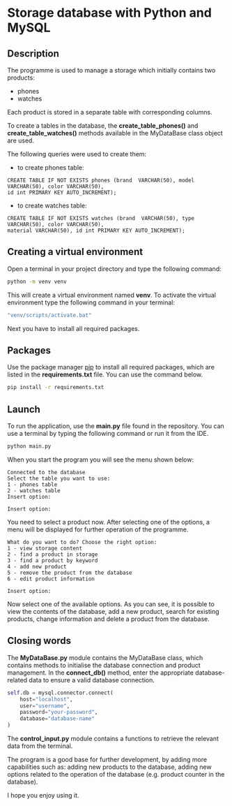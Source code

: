 # Storage database with Python and MySQL

## Description

The programme is used to manage a storage which initially contains two products: 
* phones
* watches

Each product is stored in a separate table with corresponding columns.

To create a tables in the database, the **create_table_phones()** and **create_table_watches()** methods available in the MyDataBase class object are used. 

The following queries were used to create them:

* to create phones table:

```query
CREATE TABLE IF NOT EXISTS phones (brand  VARCHAR(50), model VARCHAR(50), color VARCHAR(50), 
id int PRIMARY KEY AUTO_INCREMENT);
```

* to create watches table:

```query
CREATE TABLE IF NOT EXISTS watches (brand  VARCHAR(50), type VARCHAR(50), color VARCHAR(50), 
material VARCHAR(50), id int PRIMARY KEY AUTO_INCREMENT);
```

## Creating a virtual environment

Open a terminal in your project directory and type the following command:

```bash
python -m venv venv
```
This will create a virtual environment named **venv**. To activate the virtual environment type the following command in your terminal:

```bash
"venv/scripts/activate.bat"
```

Next you have to install all required packages.


## Packages

Use the package manager [pip](https://pip.pypa.io/en/stable/) to install all required packages, which are listed in the **requirements.txt** file. You can use the command below.

```bash
pip install -r requirements.txt
```

## Launch

To run the application, use the **main.py** file found in the repository. You can use a terminal by typing the following command or run it from the IDE.

```bash
python main.py
```

When you start the program you will see the menu shown below:

```terminal
Connected to the database
Select the table you want to use:
1 - phones table
2 - watches table
Insert option:

Insert option: 
```
You need to select a product now. After selecting one of the options, a menu will be displayed for further operation of the programme.

```terminal
What do you want to do? Choose the right option:
1 - view storage content
2 - find a product in storage
3 - find a product by keyword
4 - add new product
5 - remove the product from the database
6 - edit product information

Insert option: 
```
Now select one of the available options. As you can see, it is possible to view the contents of the database, add a new product, search for existing products, change information and delete a product from the database.

## Closing words

The **MyDataBase.py** module contains the MyDataBase class, which contains methods to initialise the database connection and product management. In the **connect_db()** method, enter the appropriate database-related data to ensure a valid database connection.

```python
self.db = mysql.connector.connect(
    host="localhost",
    user="username",
    password="your-password",
    database="database-name"
)
```

The **control_input.py** module contains a functions to retrieve the relevant data from the terminal.

The program is a good base for further development, by adding more capabilities such as: adding new products to the database, adding new options related to the operation of the database (e.g. product counter in the database).

I hope you enjoy using it.

